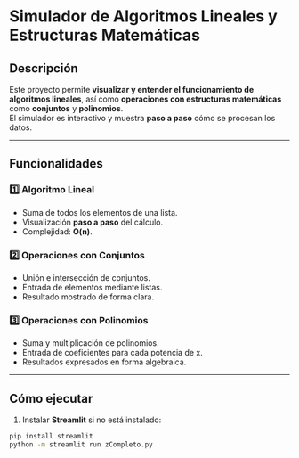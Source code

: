 # Simulador de Algoritmos Lineales y Estructuras Matemáticas

## Descripción
Este proyecto permite **visualizar y entender el funcionamiento de algoritmos lineales**, así como **operaciones con estructuras matemáticas** como **conjuntos** y **polinomios**.  
El simulador es interactivo y muestra **paso a paso** cómo se procesan los datos.

---

## Funcionalidades

### 1️⃣ Algoritmo Lineal
- Suma de todos los elementos de una lista.
- Visualización **paso a paso** del cálculo.
- Complejidad: **O(n)**.

### 2️⃣ Operaciones con Conjuntos
- Unión e intersección de conjuntos.
- Entrada de elementos mediante listas.
- Resultado mostrado de forma clara.

### 3️⃣ Operaciones con Polinomios
- Suma y multiplicación de polinomios.
- Entrada de coeficientes para cada potencia de x.
- Resultados expresados en forma algebraica.

---

## Cómo ejecutar

1. Instalar **Streamlit** si no está instalado:

```bash
pip install streamlit
python -m streamlit run zCompleto.py
